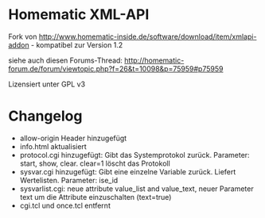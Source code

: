 Homematic XML-API
=================

Fork von http://www.homematic-inside.de/software/download/item/xmlapi-addon - kompatibel zur Version 1.2

siehe auch diesen Forums-Thread: http://homematic-forum.de/forum/viewtopic.php?f=26&t=10098&p=75959#p75959

Lizensiert unter GPL v3

Changelog
=========

* allow-origin Header hinzugefügt
* info.html aktualisiert
* protocol.cgi hinzugefügt: Gibt das Systemprotokol zurück. Parameter: start, show, clear. clear=1 löscht das Protokoll
* sysvar.cgi hinzugefügt: Gibt eine einzelne Variable zurück. Liefert Wertelisten. Parameter: ise_id
* sysvarlist.cgi: neue attribute value_list and value_text, neuer Parameter text um die Attribute einzuschalten (text=true)
* cgi.tcl und once.tcl entfernt



